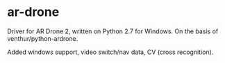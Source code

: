 ar-drone
========

Driver for AR Drone 2, written on Python 2.7 for Windows.
On the basis of venthur/python-ardrone.

Added windows support, video switch/nav data, CV (cross recognition).
